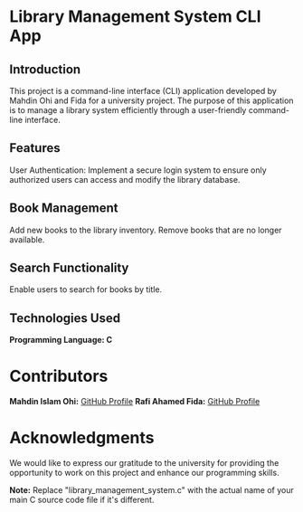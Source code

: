 # Library Management System CLI App
## Introduction
This project is a command-line interface (CLI) application developed by Mahdin Ohi and Fida for a university project. The purpose of this application is to manage a library system efficiently through a user-friendly command-line interface.

## Features
User Authentication: Implement a secure login system to ensure only authorized users can access and modify the library database.

## Book Management

Add new books to the library inventory.
Remove books that are no longer available.


## Search Functionality

Enable users to search for books by title.

## Technologies Used

**Programming Language: C**

# Contributors
**Mahdin Islam Ohi:** [GitHub Profile](https://github.com/MahdinOhi)
**Rafi Ahamed Fida:** [GitHub Profile](https://github.com/RafiAhamed07)

# Acknowledgments
We would like to express our gratitude to the university for providing the opportunity to work on this project and enhance our programming skills.

**Note:** Replace "library_management_system.c" with the actual name of your main C source code file if it's different.